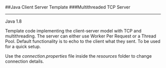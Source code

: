 ##Java Client Server Template
###Multithreaded TCP Server
___
Java 1.8

Template code implementing the client-server model with TCP and multithreading. The server can either use Worker Per Request or a Thread Pool. Default functionality is to echo to the client what they sent. To be used for a quick setup.

Use the *connection.properties* file inside the *resources* folder to change connection details. 